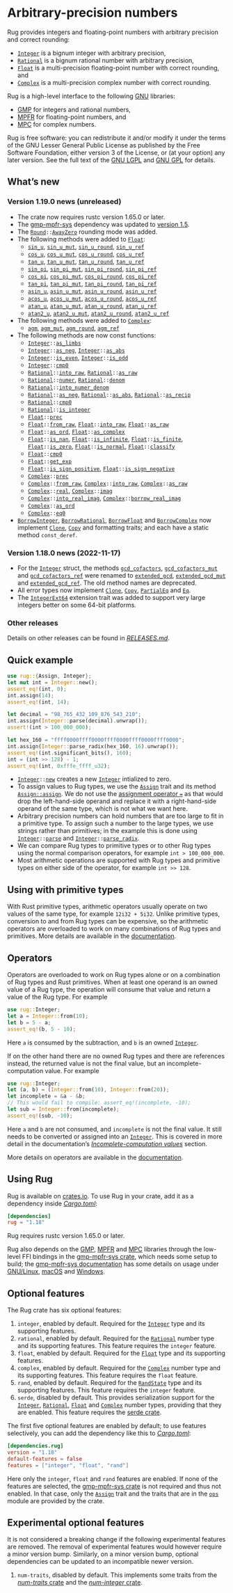 <!-- Copyright © 2016–2023 Trevor Spiteri -->

<!-- Copying and distribution of this file, with or without modification, are
permitted in any medium without royalty provided the copyright notice and this
notice are preserved. This file is offered as-is, without any warranty. -->

# Arbitrary-precision numbers

Rug provides integers and floating-point numbers with arbitrary precision and
correct rounding:

  * [`Integer`] is a bignum integer with arbitrary precision,
  * [`Rational`] is a bignum rational number with arbitrary precision,
  * [`Float`] is a multi-precision floating-point number with correct rounding,
    and
  * [`Complex`] is a multi-precision complex number with correct rounding.

Rug is a high-level interface to the following [GNU] libraries:

  * [GMP] for integers and rational numbers,
  * [MPFR] for floating-point numbers, and
  * [MPC] for complex numbers.

Rug is free software: you can redistribute it and/or modify it under the terms
of the GNU Lesser General Public License as published by the Free Software
Foundation, either version 3 of the License, or (at your option) any later
version. See the full text of the [GNU LGPL] and [GNU GPL] for details.

## What’s new

### Version 1.19.0 news (unreleased)

  * The crate now requires rustc version 1.65.0 or later.
  * The [gmp-mpfr-sys][sys crate] dependency was updated to [version
    1.5][sys-1-5].
  * The <code>[Round][r-1-19]::[AwayZero][r-az-1-19]</code> rounding mode was
    added.
  * The following methods were added to [`Float`][flo-1-19]:
      * [`sin_u`][flo-su-1-19], [`sin_u_mut`][flo-sum-1-19],
        [`sin_u_round`][flo-suro-1-19], [`sin_u_ref`][flo-sure-1-19]
      * [`cos_u`][flo-cu-1-19], [`cos_u_mut`][flo-cum-1-19],
        [`cos_u_round`][flo-curo-1-19], [`cos_u_ref`][flo-cure-1-19]
      * [`tan_u`][flo-tu-1-19], [`tan_u_mut`][flo-tum-1-19],
        [`tan_u_round`][flo-turo-1-19], [`tan_u_ref`][flo-ture-1-19]
      * [`sin_pi`][flo-sp-1-19], [`sin_pi_mut`][flo-spm-1-19],
        [`sin_pi_round`][flo-spro-1-19], [`sin_pi_ref`][flo-spre-1-19]
      * [`cos_pi`][flo-cp-1-19], [`cos_pi_mut`][flo-cpm-1-19],
        [`cos_pi_round`][flo-cpro-1-19], [`cos_pi_ref`][flo-cpre-1-19]
      * [`tan_pi`][flo-tp-1-19], [`tan_pi_mut`][flo-tpm-1-19],
        [`tan_pi_round`][flo-tpro-1-19], [`tan_pi_ref`][flo-tpre-1-19]
      * [`asin_u`][flo-asu-1-19], [`asin_u_mut`][flo-asum-1-19],
        [`asin_u_round`][flo-asuro-1-19], [`asin_u_ref`][flo-asure-1-19]
      * [`acos_u`][flo-acu-1-19], [`acos_u_mut`][flo-acum-1-19],
        [`acos_u_round`][flo-acuro-1-19], [`acos_u_ref`][flo-acure-1-19]
      * [`atan_u`][flo-atu-1-19], [`atan_u_mut`][flo-atum-1-19],
        [`atan_u_round`][flo-aturo-1-19], [`atan_u_ref`][flo-ature-1-19]
      * [`atan2_u`][flo-at2u-1-19], [`atan2_u_mut`][flo-at2um-1-19],
        [`atan2_u_round`][flo-at2uro-1-19], [`atan2_u_ref`][flo-at2ure-1-19]
  * The following methods were added to [`Complex`][com-1-19]:
      * [`agm`][com-a-1-19], [`agm_mut`][com-am-1-19],
        [`agm_round`][com-aro-1-19], [`agm_ref`][com-are-1-19]
  * The following methods are now const functions:
      * <code>[Integer][int-1-19]::[as\_limbs][int-al-1-19]</code>
      * <code>[Integer][int-1-19]::[as\_neg][int-an-1-19]</code>,
        <code>[Integer][int-1-19]::[as\_abs][int-aa-1-19]</code>
      * <code>[Integer][int-1-19]::[is\_even][int-ie-1-19]</code>,
        <code>[Integer][int-1-19]::[is\_odd][int-io-1-19]</code>
      * <code>[Integer][int-1-19]::[cmp0][int-c-1-19]</code>
      * <code>[Rational][rat-1-19]::[into\_raw][rat-ir-1-19]</code>,
        <code>[Rational][rat-1-19]::[as\_raw][rat-ara-1-19]</code>
      * <code>[Rational][rat-1-19]::[numer][rat-n-1-19]</code>,
        <code>[Rational][rat-1-19]::[denom][rat-d-1-19]</code>
      * <code>[Rational][rat-1-19]::[into\_numer\_denom][rat-ind-1-19]</code>
      * <code>[Rational][rat-1-19]::[as\_neg][rat-an-1-19]</code>,
        <code>[Rational][rat-1-19]::[as\_abs][rat-aa-1-19]</code>,
        <code>[Rational][rat-1-19]::[as\_recip][rat-are-1-19]</code>
      * <code>[Rational][rat-1-19]::[cmp0][rat-c-1-19]</code>
      * <code>[Rational][rat-1-19]::[is\_integer][rat-ii-1-19]</code>
      * <code>[Float][flo-1-19]::[prec][flo-p-1-19]</code>
      * <code>[Float][flo-1-19]::[from\_raw][flo-fr-1-19]</code>,
        <code>[Float][flo-1-19]::[into\_raw][flo-ir-1-19]</code>,
        <code>[Float][flo-1-19]::[as\_raw][flo-ar-1-19]</code>
      * <code>[Float][flo-1-19]::[as\_ord][flo-ao-1-19]</code>,
        <code>[Float][flo-1-19]::[as\_complex][flo-ac-1-19]</code>
      * <code>[Float][flo-1-19]::[is\_nan][flo-ina-1-19]</code>,
        <code>[Float][flo-1-19]::[is\_infinite][flo-ii-1-19]</code>,
        <code>[Float][flo-1-19]::[is\_finite][flo-if-1-19]</code>,
        <code>[Float][flo-1-19]::[is\_zero][flo-iz-1-19]</code>,
        <code>[Float][flo-1-19]::[is\_normal][flo-ino-1-19]</code>,
        <code>[Float][flo-1-19]::[classify][flo-cl-1-19]</code>
      * <code>[Float][flo-1-19]::[cmp0][flo-cm-1-19]</code>
      * <code>[Float][flo-1-19]::[get\_exp][flo-ge-1-19]</code>
      * <code>[Float][flo-1-19]::[is\_sign\_positive][flo-isp-1-19]</code>,
        <code>[Float][flo-1-19]::[is\_sign\_negative][flo-isn-1-19]</code>
      * <code>[Complex][com-1-19]::[prec][com-p-1-19]</code>
      * <code>[Complex][com-1-19]::[from\_raw][com-fr-1-19]</code>,
        <code>[Complex][com-1-19]::[into\_raw][com-ir-1-19]</code>,
        <code>[Complex][com-1-19]::[as\_raw][com-ara-1-19]</code>
      * <code>[Complex][com-1-19]::[real][com-r-1-19]</code>,
        <code>[Complex][com-1-19]::[imag][com-i-1-19]</code>
      * <code>[Complex][com-1-19]::[into\_real\_imag][com-iri-1-19]</code>,
        <code>[Complex][com-1-19]::[borrow\_real\_imag][com-bri-1-19]</code>
      * <code>[Complex][com-1-19]::[as\_ord][com-ao-1-19]</code>
      * <code>[Complex][com-1-19]::[eq0][com-e-1-19]</code>
  * [`BorrowInteger`][bi-1-19], [`BorrowRational`][br-1-19],
    [`BorrowFloat`][bf-1-19] and [`BorrowComplex`][bc-1-19] now implement
    [`Clone`], [`Copy`] and formatting traits; and each have a static method
    `const_deref`.

[`Clone`]: https://doc.rust-lang.org/core/clone/trait.Clone.html
[`Copy`]: https://doc.rust-lang.org/core/marker/trait.Copy.html
[bc-1-19]: https://docs.rs/rug/~1.19/rug/complex/struct.BorrowComplex.html
[bf-1-19]: https://docs.rs/rug/~1.19/rug/float/struct.BorrowFloat.html
[bi-1-19]: https://docs.rs/rug/~1.19/rug/integer/struct.BorrowInteger.html
[br-1-19]: https://docs.rs/rug/~1.19/rug/rational/struct.BorrowRational.html
[com-1-19]: https://docs.rs/rug/~1.19/rug/struct.Complex.html
[com-a-1-19]: https://docs.rs/rug/~1.19/rug/struct.Complex.html#method.agm
[com-am-1-19]: https://docs.rs/rug/~1.19/rug/struct.Complex.html#method.agm_mut
[com-ao-1-19]: https://docs.rs/rug/~1.19/rug/struct.Complex.html#method.as_ord
[com-ara-1-19]: https://docs.rs/rug/~1.19/rug/struct.Complex.html#method.as_raw
[com-are-1-19]: https://docs.rs/rug/~1.19/rug/struct.Complex.html#method.agm_ref
[com-aro-1-19]: https://docs.rs/rug/~1.19/rug/struct.Complex.html#method.agm_round
[com-bri-1-19]: https://docs.rs/rug/~1.19/rug/struct.Complex.html#method.borrow_real_imag
[com-e-1-19]: https://docs.rs/rug/~1.19/rug/struct.Complex.html#method.eq0
[com-fr-1-19]: https://docs.rs/rug/~1.19/rug/struct.Complex.html#method.from_raw
[com-i-1-19]: https://docs.rs/rug/~1.19/rug/struct.Complex.html#method.imag
[com-ir-1-19]: https://docs.rs/rug/~1.19/rug/struct.Complex.html#method.into_raw
[com-iri-1-19]: https://docs.rs/rug/~1.19/rug/struct.Complex.html#method.into_real_imag
[com-p-1-19]: https://docs.rs/rug/~1.19/rug/struct.Complex.html#method.prec
[com-r-1-19]: https://docs.rs/rug/~1.19/rug/struct.Complex.html#method.real
[flo-1-19]: https://docs.rs/rug/~1.19/rug/struct.Float.html
[flo-ac-1-19]: https://docs.rs/rug/~1.19/rug/struct.Float.html#method.as_complex
[flo-acu-1-19]: https://docs.rs/rug/~1.19/rug/struct.Float.html#method.acos_u
[flo-acum-1-19]: https://docs.rs/rug/~1.19/rug/struct.Float.html#method.acos_u_mut
[flo-acure-1-19]: https://docs.rs/rug/~1.19/rug/struct.Float.html#method.acos_u_ref
[flo-acuro-1-19]: https://docs.rs/rug/~1.19/rug/struct.Float.html#method.acos_u_round
[flo-ao-1-19]: https://docs.rs/rug/~1.19/rug/struct.Float.html#method.as_ord
[flo-ar-1-19]: https://docs.rs/rug/~1.19/rug/struct.Float.html#method.as_raw
[flo-asu-1-19]: https://docs.rs/rug/~1.19/rug/struct.Float.html#method.asin_u
[flo-asum-1-19]: https://docs.rs/rug/~1.19/rug/struct.Float.html#method.asin_u_mut
[flo-asure-1-19]: https://docs.rs/rug/~1.19/rug/struct.Float.html#method.asin_u_ref
[flo-asuro-1-19]: https://docs.rs/rug/~1.19/rug/struct.Float.html#method.asin_u_round
[flo-at2u-1-19]: https://docs.rs/rug/~1.19/rug/struct.Float.html#method.atan2_u
[flo-at2um-1-19]: https://docs.rs/rug/~1.19/rug/struct.Float.html#method.atan2_u_mut
[flo-at2ure-1-19]: https://docs.rs/rug/~1.19/rug/struct.Float.html#method.atan2_u_ref
[flo-at2uro-1-19]: https://docs.rs/rug/~1.19/rug/struct.Float.html#method.atan2_u_round
[flo-atu-1-19]: https://docs.rs/rug/~1.19/rug/struct.Float.html#method.atan_u
[flo-atum-1-19]: https://docs.rs/rug/~1.19/rug/struct.Float.html#method.atan_u_mut
[flo-ature-1-19]: https://docs.rs/rug/~1.19/rug/struct.Float.html#method.atan_u_ref
[flo-aturo-1-19]: https://docs.rs/rug/~1.19/rug/struct.Float.html#method.atan_u_round
[flo-cl-1-19]: https://docs.rs/rug/~1.19/rug/struct.Float.html#method.classify
[flo-cm-1-19]: https://docs.rs/rug/~1.19/rug/struct.Float.html#method.cmp0
[flo-cp-1-19]: https://docs.rs/rug/~1.19/rug/struct.Float.html#method.cos_pi
[flo-cpm-1-19]: https://docs.rs/rug/~1.19/rug/struct.Float.html#method.cos_pi_mut
[flo-cpre-1-19]: https://docs.rs/rug/~1.19/rug/struct.Float.html#method.cos_pi_ref
[flo-cpro-1-19]: https://docs.rs/rug/~1.19/rug/struct.Float.html#method.cos_pi_round
[flo-cu-1-19]: https://docs.rs/rug/~1.19/rug/struct.Float.html#method.cos_u
[flo-cum-1-19]: https://docs.rs/rug/~1.19/rug/struct.Float.html#method.cos_u_mut
[flo-cure-1-19]: https://docs.rs/rug/~1.19/rug/struct.Float.html#method.cos_u_ref
[flo-curo-1-19]: https://docs.rs/rug/~1.19/rug/struct.Float.html#method.cos_u_round
[flo-fr-1-19]: https://docs.rs/rug/~1.19/rug/struct.Float.html#method.from_raw
[flo-ge-1-19]: https://docs.rs/rug/~1.19/rug/struct.Float.html#method.get_exp
[flo-if-1-19]: https://docs.rs/rug/~1.19/rug/struct.Float.html#method.is_finite
[flo-ii-1-19]: https://docs.rs/rug/~1.19/rug/struct.Float.html#method.is_infinite
[flo-ina-1-19]: https://docs.rs/rug/~1.19/rug/struct.Float.html#method.is_nan
[flo-ino-1-19]: https://docs.rs/rug/~1.19/rug/struct.Float.html#method.is_normal
[flo-ir-1-19]: https://docs.rs/rug/~1.19/rug/struct.Float.html#method.into_raw
[flo-isn-1-19]: https://docs.rs/rug/~1.19/rug/struct.Float.html#method.is_sign_negative
[flo-isp-1-19]: https://docs.rs/rug/~1.19/rug/struct.Float.html#method.is_sign_positive
[flo-iz-1-19]: https://docs.rs/rug/~1.19/rug/struct.Float.html#method.is_zero
[flo-p-1-19]: https://docs.rs/rug/~1.19/rug/struct.Float.html#method.prec
[flo-sp-1-19]: https://docs.rs/rug/~1.19/rug/struct.Float.html#method.sin_pi
[flo-spm-1-19]: https://docs.rs/rug/~1.19/rug/struct.Float.html#method.sin_pi_mut
[flo-spre-1-19]: https://docs.rs/rug/~1.19/rug/struct.Float.html#method.sin_pi_ref
[flo-spro-1-19]: https://docs.rs/rug/~1.19/rug/struct.Float.html#method.sin_pi_round
[flo-su-1-19]: https://docs.rs/rug/~1.19/rug/struct.Float.html#method.sin_u
[flo-sum-1-19]: https://docs.rs/rug/~1.19/rug/struct.Float.html#method.sin_u_mut
[flo-sure-1-19]: https://docs.rs/rug/~1.19/rug/struct.Float.html#method.sin_u_ref
[flo-suro-1-19]: https://docs.rs/rug/~1.19/rug/struct.Float.html#method.sin_u_round
[flo-tp-1-19]: https://docs.rs/rug/~1.19/rug/struct.Float.html#method.tan_pi
[flo-tpm-1-19]: https://docs.rs/rug/~1.19/rug/struct.Float.html#method.tan_pi_mut
[flo-tpre-1-19]: https://docs.rs/rug/~1.19/rug/struct.Float.html#method.tan_pi_ref
[flo-tpro-1-19]: https://docs.rs/rug/~1.19/rug/struct.Float.html#method.tan_pi_round
[flo-tu-1-19]: https://docs.rs/rug/~1.19/rug/struct.Float.html#method.tan_u
[flo-tum-1-19]: https://docs.rs/rug/~1.19/rug/struct.Float.html#method.tan_u_mut
[flo-ture-1-19]: https://docs.rs/rug/~1.19/rug/struct.Float.html#method.tan_u_ref
[flo-turo-1-19]: https://docs.rs/rug/~1.19/rug/struct.Float.html#method.tan_u_round
[int-1-19]: https://docs.rs/rug/~1.19/rug/struct.Integer.html
[int-aa-1-19]: https://docs.rs/rug/~1.19/rug/struct.Integer.html#method.as_abs
[int-al-1-19]: https://docs.rs/rug/~1.19/rug/struct.Integer.html#method.as_limbs
[int-an-1-19]: https://docs.rs/rug/~1.19/rug/struct.Integer.html#method.as_neg
[int-c-1-19]: https://docs.rs/rug/~1.19/rug/struct.Integer.html#method.cmp0
[int-ie-1-19]: https://docs.rs/rug/~1.19/rug/struct.Integer.html#method.is_even
[int-io-1-19]: https://docs.rs/rug/~1.19/rug/struct.Integer.html#method.is_odd
[r-1-19]: https://docs.rs/rug/~1.19/rug/float/enum.Round.html
[r-az-1-19]: https://docs.rs/rug/~1.19/rug/float/enum.Round.html#variant.AwayZero
[rat-1-19]: https://docs.rs/rug/~1.19/rug/struct.Rational.html
[rat-aa-1-19]: https://docs.rs/rug/~1.19/rug/struct.Rational.html#method.as_abs
[rat-an-1-19]: https://docs.rs/rug/~1.19/rug/struct.Rational.html#method.as_neg
[rat-ara-1-19]: https://docs.rs/rug/~1.19/rug/struct.Rational.html#method.as_raw
[rat-are-1-19]: https://docs.rs/rug/~1.19/rug/struct.Rational.html#method.as_recip
[rat-c-1-19]: https://docs.rs/rug/~1.19/rug/struct.Rational.html#method.cmp0
[rat-d-1-19]: https://docs.rs/rug/~1.19/rug/struct.Rational.html#method.denom
[rat-ii-1-19]: https://docs.rs/rug/~1.19/rug/struct.Rational.html#method.is_integer
[rat-ind-1-19]: https://docs.rs/rug/~1.19/rug/struct.Rational.html#method.into_numer_denom
[rat-ir-1-19]: https://docs.rs/rug/~1.19/rug/struct.Rational.html#method.into_raw
[rat-n-1-19]: https://docs.rs/rug/~1.19/rug/struct.Rational.html#method.numer
[sys-1-5]: https://docs.rs/gmp-mpfr-sys/~1.5/gmp_mpfr_sys/index.html

### Version 1.18.0 news (2022-11-17)

  * For the [`Integer`][int-1-18] struct, the methods
    [`gcd_cofactors`][int-gc-1-18], [`gcd_cofactors_mut`][int-gcm-1-18] and
    [`gcd_cofactors_ref`][int-gcr-1-18] were renamed to
    [`extended_gcd`][int-eg-1-18], [`extended_gcd_mut`][int-egm-1-18] and
    [`extended_gcd_ref`][int-egr-1-18]. The old method names are deprecated.
  * All error types now implement [`Clone`], [`Copy`], [`PartialEq`] and [`Eq`].
  * The [`IntegerExt64`][ie64-1-18] extension trait was added to support very
    large integers better on some 64-bit platforms.

[`Clone`]: https://doc.rust-lang.org/core/clone/trait.Clone.html
[`Copy`]: https://doc.rust-lang.org/core/marker/trait.Copy.html
[`Eq`]: https://doc.rust-lang.org/core/cmp/trait.Eq.html
[`PartialEq`]: https://doc.rust-lang.org/core/cmp/trait.PartialEq.html
[ie64-1-18]: https://docs.rs/rug/~1.18/rug/integer/trait.IntegerExt64.html
[int-1-18]: https://docs.rs/rug/~1.18/rug/struct.Integer.html
[int-eg-1-18]: https://docs.rs/rug/~1.18/rug/struct.Integer.html#method.extended_gcd
[int-egm-1-18]: https://docs.rs/rug/~1.18/rug/struct.Integer.html#method.extended_gcd_mut
[int-egr-1-18]: https://docs.rs/rug/~1.18/rug/struct.Integer.html#method.extended_gcd_ref
[int-gc-1-18]: https://docs.rs/rug/~1.18/rug/struct.Integer.html#method.gcd_cofactors
[int-gcm-1-18]: https://docs.rs/rug/~1.18/rug/struct.Integer.html#method.gcd_cofactors_mut
[int-gcr-1-18]: https://docs.rs/rug/~1.18/rug/struct.Integer.html#method.gcd_cofactors_ref

### Other releases

Details on other releases can be found in [*RELEASES.md*].

## Quick example

```rust
use rug::{Assign, Integer};
let mut int = Integer::new();
assert_eq!(int, 0);
int.assign(14);
assert_eq!(int, 14);

let decimal = "98_765_432_109_876_543_210";
int.assign(Integer::parse(decimal).unwrap());
assert!(int > 100_000_000);

let hex_160 = "ffff0000ffff0000ffff0000ffff0000ffff0000";
int.assign(Integer::parse_radix(hex_160, 16).unwrap());
assert_eq!(int.significant_bits(), 160);
int = (int >> 128) - 1;
assert_eq!(int, 0xfffe_ffff_u32);
```

  * <code>[Integer][`Integer`]::[new][`new`]</code> creates a new [`Integer`]
    intialized to zero.
  * To assign values to Rug types, we use the [`Assign`] trait and its method
    [`Assign::assign`]. We do not use the [assignment operator `=`][assignment]
    as that would drop the left-hand-side operand and replace it with a
    right-hand-side operand of the same type, which is not what we want here.
  * Arbitrary precision numbers can hold numbers that are too large to fit in a
    primitive type. To assign such a number to the large types, we use strings
    rather than primitives; in the example this is done using
    <code>[Integer][`Integer`]::[parse][`parse`]</code> and
    <code>[Integer][`Integer`]::[parse_radix][`parse_radix`]</code>.
  * We can compare Rug types to primitive types or to other Rug types using the
    normal comparison operators, for example `int > 100_000_000`.
  * Most arithmetic operations are supported with Rug types and primitive types
    on either side of the operator, for example `int >> 128`.

## Using with primitive types

With Rust primitive types, arithmetic operators usually operate on two values of
the same type, for example `12i32 + 5i32`. Unlike primitive types, conversion to
and from Rug types can be expensive, so the arithmetic operators are overloaded
to work on many combinations of Rug types and primitives. More details are
available in the [documentation][primitive types].

## Operators

Operators are overloaded to work on Rug types alone or on a combination of Rug
types and Rust primitives. When at least one operand is an owned value of a Rug
type, the operation will consume that value and return a value of the Rug type.
For example

```rust
use rug::Integer;
let a = Integer::from(10);
let b = 5 - a;
assert_eq!(b, 5 - 10);
```

Here `a` is consumed by the subtraction, and `b` is an owned [`Integer`].

If on the other hand there are no owned Rug types and there are references
instead, the returned value is not the final value, but an
incomplete-computation value. For example

```rust
use rug::Integer;
let (a, b) = (Integer::from(10), Integer::from(20));
let incomplete = &a - &b;
// This would fail to compile: assert_eq!(incomplete, -10);
let sub = Integer::from(incomplete);
assert_eq!(sub, -10);
```

Here `a` and `b` are not consumed, and `incomplete` is not the final value. It
still needs to be converted or assigned into an [`Integer`]. This is covered in
more detail in the documentation’s [*Incomplete-computation values*] section.

More details on operators are available in the [documentation][operators].

## Using Rug

Rug is available on [crates.io][rug crate]. To use Rug in your crate, add it as
a dependency inside [*Cargo.toml*]:

```toml
[dependencies]
rug = "1.18"
```

Rug requires rustc version 1.65.0 or later.

Rug also depends on the [GMP], [MPFR] and [MPC] libraries through the low-level
FFI bindings in the [gmp-mpfr-sys crate][sys crate], which needs some setup to
build; the [gmp-mpfr-sys documentation][sys] has some details on usage under
[GNU/Linux][sys gnu], [macOS][sys mac] and [Windows][sys win].

## Optional features

The Rug crate has six optional features:

 1. `integer`, enabled by default. Required for the [`Integer`] type and its
    supporting features.
 2. `rational`, enabled by default. Required for the [`Rational`] number type
    and its supporting features. This feature requires the `integer` feature.
 3. `float`, enabled by default. Required for the [`Float`] type and its
    supporting features.
 4. `complex`, enabled by default. Required for the [`Complex`] number type and
    its supporting features. This feature requires the `float` feature.
 5. `rand`, enabled by default. Required for the [`RandState`] type and its
    supporting features. This feature requires the `integer` feature.
 6. `serde`, disabled by default. This provides serialization support for the
    [`Integer`], [`Rational`], [`Float`] and [`Complex`] number types, providing
    that they are enabled. This feature requires the [serde crate].

The first five optional features are enabled by default; to use features
selectively, you can add the dependency like this to [*Cargo.toml*]:

```toml
[dependencies.rug]
version = "1.18"
default-features = false
features = ["integer", "float", "rand"]
```

Here only the `integer`, `float` and `rand` features are enabled. If none of the
features are selected, the [gmp-mpfr-sys crate][sys crate] is not required and
thus not enabled. In that case, only the [`Assign`] trait and the traits that
are in the [`ops`] module are provided by the crate.

## Experimental optional features

It is not considered a breaking change if the following experimental features
are removed. The removal of experimental features would however require a minor
version bump. Similarly, on a minor version bump, optional dependencies can be
updated to an incompatible newer version.

 1. `num-traits`, disabled by default. This implements some traits from the
    [*num-traits* crate] and the [*num-integer* crate].

[*Cargo.toml*]: https://doc.rust-lang.org/cargo/guide/dependencies.html
[*Incomplete-computation values*]: https://docs.rs/rug/~1.18/rug/index.html#incomplete-computation-values
[*RELEASES.md*]: https://gitlab.com/tspiteri/rug/blob/master/RELEASES.md
[*num-integer* crate]: https://crates.io/crates/num-integer
[*num-traits* crate]: https://crates.io/crates/num-traits
[GMP]: https://gmplib.org/
[GNU GPL]: https://www.gnu.org/licenses/gpl-3.0.html
[GNU LGPL]: https://www.gnu.org/licenses/lgpl-3.0.en.html
[GNU]: https://www.gnu.org/
[MPC]: https://www.multiprecision.org/mpc/
[MPFR]: https://www.mpfr.org/
[`Assign::assign`]: https://docs.rs/rug/~1.18/rug/trait.Assign.html#tymethod.assign
[`Assign`]: https://docs.rs/rug/~1.18/rug/trait.Assign.html
[`Complex`]: https://docs.rs/rug/~1.18/rug/struct.Complex.html
[`Float`]: https://docs.rs/rug/~1.18/rug/struct.Float.html
[`Integer`]: https://docs.rs/rug/~1.18/rug/struct.Integer.html
[`RandState`]: https://docs.rs/rug/~1.18/rug/rand/struct.RandState.html
[`Rational`]: https://docs.rs/rug/~1.18/rug/struct.Rational.html
[`new`]: https://docs.rs/rug/~1.18/rug/struct.Integer.html#method.new
[`ops`]: https://docs.rs/rug/~1.18/rug/ops/index.html
[`parse_radix`]: https://docs.rs/rug/~1.18/rug/struct.Integer.html#method.parse_radix
[`parse`]: https://docs.rs/rug/~1.18/rug/struct.Integer.html#method.parse
[assignment]: https://doc.rust-lang.org/reference/expressions/operator-expr.html#assignment-expressions
[operators]: https://docs.rs/rug/~1.18/rug/index.html#operators
[primitive types]: https://docs.rs/rug/~1.18/rug/index.html#using-with-primitive-types
[rug crate]: https://crates.io/crates/rug
[serde crate]: https://crates.io/crates/serde
[sys crate]: https://crates.io/crates/gmp-mpfr-sys
[sys gnu]: https://docs.rs/gmp-mpfr-sys/~1.5/gmp_mpfr_sys/index.html#building-on-gnulinux
[sys mac]: https://docs.rs/gmp-mpfr-sys/~1.5/gmp_mpfr_sys/index.html#building-on-macos
[sys win]: https://docs.rs/gmp-mpfr-sys/~1.5/gmp_mpfr_sys/index.html#building-on-windows
[sys]: https://docs.rs/gmp-mpfr-sys/~1.5/gmp_mpfr_sys/index.html
